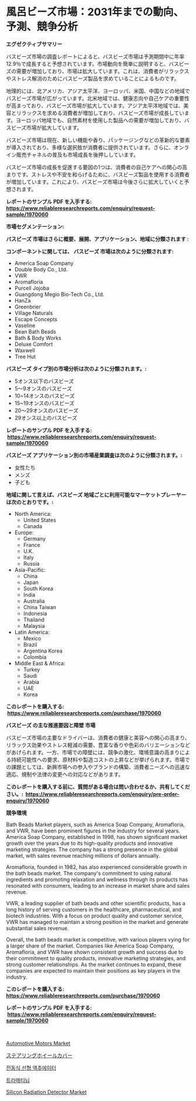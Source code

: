 <p><h1>風呂ビーズ市場：2031年までの動向、予測、競争分析</h1></p><p><strong>エグゼクティブサマリー</strong></p>
<p><p>バスビーズ市場の調査レポートによると、バスビーズ市場は予測期間中に年率12.9％で成長すると予想されています。市場動向を簡単に説明すると、バスビーズの需要が増加しており、市場は拡大しています。これは、消費者がリラックスやストレス解消のためにバスビーズ製品を求めていることによるものです。</p><p>地理的には、北アメリカ、アジア太平洋、ヨーロッパ、米国、中国などの地域でバスビーズ市場が広がっています。北米地域では、健康志向や自己ケアの重要性が高まっており、バスビーズ市場が拡大しています。アジア太平洋地域では、美容とリラックスを求める消費者が増加しており、バスビーズ市場が成長しています。ヨーロッパ地域でも、自然素材を使用した製品への需要が増加しており、バスビーズ市場が拡大しています。</p><p>バスビーズ市場は現在、新しい機能や香り、パッケージングなどの革新的な要素が導入されており、多様な選択肢が消費者に提供されています。さらに、オンライン販売チャネルの普及も市場成長を後押ししています。</p><p>バスビーズ市場の成長を促進する要因の1つは、消費者の自己ケアへの関心の高まりです。ストレスや不安を和らげるために、バスビーズ製品を使用する消費者が増加しています。これにより、バスビーズ市場は今後さらに拡大していくと予想されます。</p></p>
<p><strong>レポートのサンプル PDF を入手する: <a href="https://www.reliableresearchreports.com/enquiry/request-sample/1970060">https://www.reliableresearchreports.com/enquiry/request-sample/1970060</a></strong></p>
<p><strong>市場セグメンテーション:</strong></p>
<p><strong> バスビーズ 市場はさらに概要、展開、アプリケーション、地域に分類されます :</strong></p>
<p><strong>コンポーネントに関しては、 バスビーズ 市場は次のように分類されます: &nbsp;</strong></p>
<p><ul><li>America Soap Company</li><li>Double Body Co., Ltd.</li><li>VWR</li><li>Aromafloria</li><li>Purcell Jojoba</li><li>Guangdong Megio Bio-Tech Co., Ltd.</li><li>HanZa</li><li>Greenbrier</li><li>Village Naturals</li><li>Escape Concepts</li><li>Vaseline</li><li>Bean Bath Beads</li><li>Bath & Body Works</li><li>Deluxe Comfort</li><li>Waxwell</li><li>Tree Hut</li></ul></p>
<p><strong> バスビーズ タイプ別の市場分析は次のように分類されます。:</strong></p>
<p><ul><li>5オンス以下のバスビーズ</li><li>5～9オンスのバスビーズ</li><li>10~14オンスのバスビーズ</li><li>15~19オンスのバスビーズ</li><li>20〜29オンスのバスビーズ</li><li>29オンス以上のバスビーズ</li></ul></p>
<p><strong>レポートのサンプル PDF を入手する: &nbsp;<a href="https://www.reliableresearchreports.com/enquiry/request-sample/1970060">https://www.reliableresearchreports.com/enquiry/request-sample/1970060</a></strong></p>
<p><strong> バスビーズ アプリケーション別の市場産業調査は次のように分類されます。:</strong></p>
<p><ul><li>女性たち</li><li>メンズ</li><li>子ども</li></ul></p>
<p><strong>地域に関して言えば、バスビーズ 地域ごとに利用可能なマーケットプレーヤーは次のとおりです。:</strong></p>
<p><ul>
    <li>
        North America:
        <ul>
            <li>United States</li>
            <li>Canada</li>
        </ul>
    </li>
    <li>
        Europe:
        <ul>
            <li>Germany</li>
            <li>France</li>
            <li>U.K.</li>
            <li>Italy</li>
            <li>Russia</li>
        </ul>
    </li>
    <li>
        Asia-Pacific:
        <ul>
            <li>China</li>
            <li>Japan</li>
            <li>South Korea</li>
            <li>India</li>
            <li>Australia</li>
            <li>China Taiwan</li>
            <li>Indonesia</li>
            <li>Thailand</li>
            <li>Malaysia</li>
        </ul>
    </li>
    <li>
        Latin America:
        <ul>
            <li>Mexico</li>
            <li>Brazil</li>
            <li>Argentina Korea</li>
            <li>Colombia</li>
        </ul>
    </li>
    <li>
        Middle East & Africa:
        <ul>
            <li>Turkey</li>
            <li>Saudi</li>
            <li>Arabia</li>
            <li>UAE</li>
            <li>Korea</li>
        </ul>
    </li>
    </ul></p>
<p><strong>このレポートを購入する: &nbsp;<a href="https://www.reliableresearchreports.com/purchase/1970060">https://www.reliableresearchreports.com/purchase/1970060</a></strong></p>
<p><strong>バスビーズ の主な推進要因と障壁 市場</strong></p>
<p><p>バスビーズ市場の主要なドライバーは、消費者の健康と美容への関心の高まり、リラックス効果やストレス軽減の需要、豊富な香りや色彩のバリエーションなどがあげられます。一方、市場での障壁には、競争の激化、環境意識の高まりによる持続可能性への要求、原材料や製造コストの上昇などが挙げられます。市場での課題としては、新興市場への参入やブランドの構築、消費者ニーズへの迅速な適応、規制や法律の変更への対応などがあります。</p></p>
<p><strong>このレポートを購入する前に、質問がある場合は問い合わせるか、共有してください。:&nbsp; <a href="https://www.reliableresearchreports.com/enquiry/pre-order-enquiry/1970060">https://www.reliableresearchreports.com/enquiry/pre-order-enquiry/1970060</a></strong></p>
<p><strong>競争環境</strong></p>
<p><p>Bath Beads Market players, such as America Soap Company, Aromafloria, and VWR, have been prominent figures in the industry for several years. America Soap Company, established in 1998, has shown significant market growth over the years due to its high-quality products and innovative marketing strategies. The company has a strong presence in the global market, with sales revenue reaching millions of dollars annually.</p><p>Aromafloria, founded in 1982, has also experienced considerable growth in the bath beads market. The company's commitment to using natural ingredients and promoting relaxation and wellness through its products has resonated with consumers, leading to an increase in market share and sales revenue.</p><p>VWR, a leading supplier of bath beads and other scientific products, has a long history of serving customers in the healthcare, pharmaceutical, and biotech industries. With a focus on product quality and customer service, VWR has managed to maintain a strong position in the market and generate substantial sales revenue.</p><p>Overall, the bath beads market is competitive, with various players vying for a larger share of the market. Companies like America Soap Company, Aromafloria, and VWR have shown consistent growth and success due to their commitment to quality products, innovative marketing strategies, and strong customer relationships. As the market continues to expand, these companies are expected to maintain their positions as key players in the industry.</p></p>
<p><strong>このレポートを購入する: &nbsp; <a href="https://www.reliableresearchreports.com/purchase/1970060">https://www.reliableresearchreports.com/purchase/1970060</a></strong></p>
<p><strong>レポートのサンプル PDF を入手する: &nbsp;<a href="https://www.reliableresearchreports.com/enquiry/request-sample/1970060">https://www.reliableresearchreports.com/enquiry/request-sample/1970060</a></strong><strong></strong></p>
<p>&nbsp;</p>
<p><p><a href="https://issuu.com/reportprime-2/docs/automotive-motors-market-size-2030.pptx">Automotive Motors Market</a></p><p><a href="https://github.com/schmahlson/Market-Research-Report-List-1/blob/main/531288311204.md">ステアリングホイールカバー</a></p><p><a href="https://github.com/KellyLyncyh543964/Market-Research-Report-List-1/blob/main/221615910167.md">전동식 선형 액추에이터</a></p><p><a href="https://github.com/vsnao330707/Market-Research-Report-List-1/blob/main/836394110166.md">트라메티닙</a></p><p><a href="https://github.com/arionmp/Market-Research-Report-List-2/blob/main/silicon-radiation-detector-market.md">Silicon Radiation Detector Market</a></p></p>